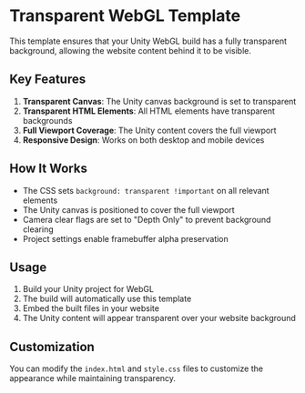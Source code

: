 # Transparent WebGL Template

This template ensures that your Unity WebGL build has a fully transparent background, allowing the website content behind it to be visible.

## Key Features

1. **Transparent Canvas**: The Unity canvas background is set to transparent
2. **Transparent HTML Elements**: All HTML elements have transparent backgrounds
3. **Full Viewport Coverage**: The Unity content covers the full viewport
4. **Responsive Design**: Works on both desktop and mobile devices

## How It Works

- The CSS sets `background: transparent !important` on all relevant elements
- The Unity canvas is positioned to cover the full viewport
- Camera clear flags are set to "Depth Only" to prevent background clearing
- Project settings enable framebuffer alpha preservation

## Usage

1. Build your Unity project for WebGL
2. The build will automatically use this template
3. Embed the built files in your website
4. The Unity content will appear transparent over your website background

## Customization

You can modify the `index.html` and `style.css` files to customize the appearance while maintaining transparency.

